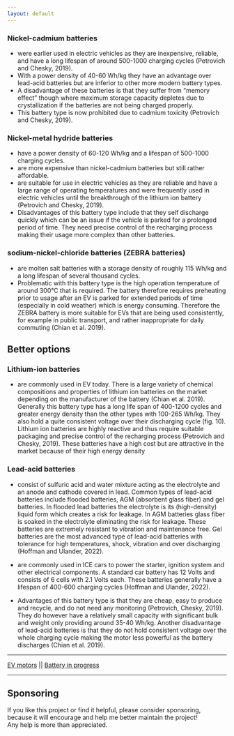 ```yaml
---
layout: default
---
```


### Nickel-cadmium batteries
- were earlier used in electric vehicles as they are
inexpensive, reliable, and have a long lifespan of around 500-1000 charging cycles
(Petrovich and Chesky, 2019). 
- With a power density of 40-60 Wh/kg they have an
advantage over lead-acid batteries but are inferior to other more modern battery
types.
- A disadvantage of these batteries is that they suffer from “memory effect” though
where maximum storage capacity depletes due to crystallization if the batteries are
not being charged properly. 
- This battery type is now prohibited due to cadmium toxicity (Petrovich and Chesky, 2019).

### Nickel-metal hydride batteries
- have a power density of 60-120 Wh/kg and a lifespan of 500-1000 charging cycles. 
- are more expensive than nickel-cadmium batteries but still rather affordable. 
- are suitable for use in electric vehicles as they are reliable and have a large range of operating temperatures and were frequently used in electric vehicles until the breakthrough of the lithium ion battery
(Petrovich and Chesky, 2019).
- Disadvantages of this battery type include that they self discharge quickly which can
be an issue if the vehicle is parked for a prolonged period of time. They need precise
control of the recharging process making their usage more complex than other
batteries.


### sodium-nickel-chloride batteries (ZEBRA batteries)
- are molten salt batteries with a storage density of roughly 115 Wh/kg and a long lifespan of several thousand cycles.
- Problematic with this battery type is the high operation temperature of around 300°C
that is required. The battery therefore requires preheating prior to usage after an EV
is parked for extended periods of time (especially in cold weather) which is energy
consuming. Therefore the ZEBRA battery is more suitable for EVs that are being
used consistently, for example in public transport, and rather inappropriate for daily
commuting (Chian et al. 2019).



## Better options
### Lithium-ion batteries 
- are commonly used in EV today. There is a large variety of
chemical compositions and properties of lithium ion batteries on the market
depending on the manufacturer of the battery (Chian et al. 2019). Generally this
battery type has a long life span of 400-1200 cycles and greater energy density than
the other types with 100-265 Wh/kg. They also hold a quite consistent voltage over
their discharging cycle (fig. 10). Lithium ion batteries are highly reactive and thus
require suitable packaging and precise control of the recharging process (Petrovich
and Chesky, 2019). These batteries have a high cost but are attractive in the market
because of their high energy density

### Lead-acid batteries 
- consist of sulfuric acid and water mixture acting as the
electrolyte and an anode and cathode covered in lead. Common types of lead-acid
batteries include flooded batteries, AGM (absorbent glass fiber) and gel batteries. In
flooded lead batteries the electrolyte is its (high-density) liquid form which creates a
risk for leakage. In AGM batteries glass fiber is soaked in the electrolyte eliminating
the risk for leakage. These batteries are extremely resistant to vibration and
maintenance free. Gel batteries are the most advanced type of lead-acid batteries
with tolerance for high temperatures, shock, vibration and over discharging (Hoffman
and Ulander, 2022).

- are commonly used in ICE cars to power the starter, ignition
system and other electrical components. A standard car battery has 12 Volts and
consists of 6 cells with 2.1 Volts each. These batteries generally have a lifespan of
400-600 charging cycles (Hoffman and Ulander, 2022).

- Advantages of this battery type is that they are cheap, easy to produce and recycle,
and do not need any monitoring (Petrovich, Chesky, 2019). They do however have a
relatively small capacity with significant bulk and weight only providing around 35-40
Wh/kg. Another disadvantage of lead-acid batteries is that they do not hold
consistent voltage over the whole charging cycle making the motor less powerful as
the battery discharges (Chian et al. 2019).

*** 

[EV motors](./evEngine.md) || [Battery in progress](./batteries.md) 

***

## Sponsoring

If you like this project or find it helpful, please consider sponsoring, <br>
because it will encourage and help me better maintain the project! <br>
Any help is more than appreciated. 
